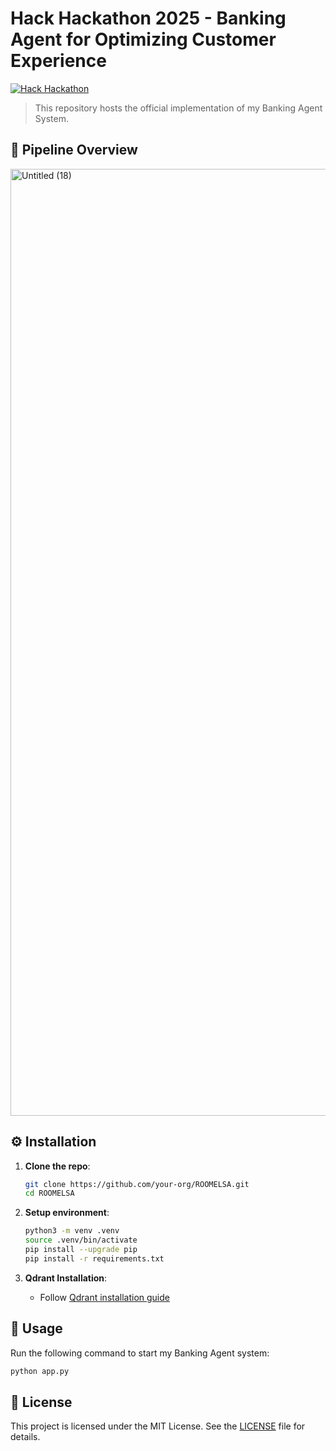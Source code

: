 # Hack <CX> Hackathon 2025 - Banking Agent for Optimizing Customer Experience

[![Hack <CX> Hackathon](https://img.shields.io/badge/SHREC-2025-blue)](https://www.hacktogether.org/)

> This repository hosts the official implementation of my Banking Agent System.

## 🚀 Pipeline Overview

<img width="1515" alt="Untitled (18)" src="https://github.com/user-attachments/assets/a3452e74-32ba-45dc-8a4a-166592f47423" />

## ⚙️ Installation

1. **Clone the repo**:
   ```bash
   git clone https://github.com/your-org/ROOMELSA.git
   cd ROOMELSA
   ```

2. **Setup environment**:
   ```bash
   python3 -m venv .venv
   source .venv/bin/activate
   pip install --upgrade pip
   pip install -r requirements.txt
   ```

3. **Qdrant Installation**:
   - Follow [Qdrant installation guide](https://qdrant.tech/documentation/quickstart/)

## 🎯 Usage
Run the following command to start my Banking Agent system:
```bash
python app.py
```

## 📄 License

This project is licensed under the MIT License. See the [LICENSE](./LICENSE) file for details.


